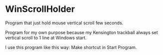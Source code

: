 # WinScrollHolder
Program that just hold mouse vertical scroll few seconds.

Program for my own purpose because my Kensington trackball always set vertical scroll to 1 line at Windows start.

I use this program like this way: Make shortcut in Start Program.
